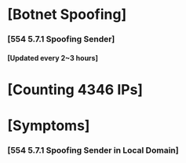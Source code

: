 # [Botnet Spoofing]
### [554 5.7.1 Spoofing Sender]
#### [Updated every 2~3 hours]

# [Counting 4346 IPs]

# [Symptoms] 
###   [554 5.7.1 Spoofing Sender in Local Domain]
